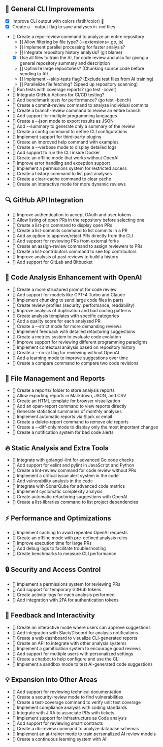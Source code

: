 ## 🔹 General CLI Improvements

* [x] Improve CLI output with colors (fatih/color) 🎨
* [x] Create a --output flag to save analyses in .md files
* [] Create a repo-review command to analyze an entire repository
  * [] Allow filtering by file type? (--extensions=.go,.js)
  * [] Implement parallel processing for faster analysis?
  * [] Integrate repository history analysis? (git blame)
  * [x] Use all files to train the AI, for code review and also for giving a general repository summary and description
  * [] Optimize large repositories? (Chunking source code before sending to AI)
  * [] Implement --skip-tests flag? (Exclude test files from AI training)
  * [] Parallelize file fetching? (Speed up repository scanning)
* [] Run tests with coverage reports? (go test -cover)
* [] Integrate GitHub Actions for CI/CD testing?
* [] Add benchmark tests for performance? (go test -bench)
* [] Create a commit-review command to analyze individual commits
* [] Create a branch-review command to review an entire branch
* [] Add support for multiple programming languages
* [] Create a --json mode to export results as JSON
* [] Add --summary to generate only a summary of the review
* [] Create a config command to define CLI configurations
* [] Implement support for third-party plugins
* [] Create an improved help command with examples
* [] Create a --verbose mode to display detailed logs
* [] Add support to run the CLI inside Docker
* [] Create an offline mode that works without OpenAI
* [] Improve error handling and exception support
* [] Implement a permissions system for restricted access
* [] Create a history command to list past analyses
* [] Create a clear-cache command to clear cache
* [] Create an interactive mode for more dynamic reviews

## 🔍 GitHub API Integration

* [] Improve authentication to accept OAuth and user tokens
* [] Allow listing of open PRs in the repository before selecting one
* [] Create a list-prs command to display open PRs
* [] Create a list-commits command to list commits in a PR
* [] Add an option to approve/reject PRs directly from the CLI
* [] Add support for reviewing PRs from external forks
* [] Create an assign-review command to assign reviewers to PRs
* [] Create a list-contributors command to see top contributors
* [] Improve analysis of past reviews to build a history
* [] Add support for GitLab and Bitbucket

## 🤖 Code Analysis Enhancement with OpenAI

* [] Create a more structured prompt for code review
* [] Add support for models like GPT-4 Turbo and Claude
* [] Implement chunking to send large code files in parts
* [] Create review profiles (security, performance, readability)
* [] Improve analysis of duplication and bad coding patterns
* [] Create analysis templates with specific categories
* [] Add a quality score for each analyzed PR
* [] Create a --strict mode for more demanding reviews
* [] Implement feedback with detailed refactoring suggestions
* [] Create a metrics system to evaluate code evolution
* [] Improve support for reviewing different programming paradigms
* [] Implement contextual analysis based on repository history
* [] Create a --no-ai flag for reviewing without OpenAI
* [] Add a learning mode to improve suggestions over time
* [] Create a compare command to compare two code revisions

## 📂 File Management and Reports

* [] Create a reports/ folder to store analysis reports
* [] Allow exporting reports in Markdown, JSON, and CSV
* [] Create an HTML template for browser visualization
* [] Add an open-report command to view reports directly
* [] Generate statistical summaries of monthly analyses
* [] Implement automatic reports via Slack or email
* [] Create a delete-report command to remove old reports
* [] Create a --diff-only mode to display only the most important changes
* [] Create a notification system for bad code alerts

## 🔥 Static Analysis and Extra Tools

* [] Integrate with golangci-lint for advanced Go code checks
* [] Add support for eslint and pylint in JavaScript and Python
* [] Create a lint-review command for code review without PRs
* [] Implement a critical issue alert system in the code
* [] Add vulnerability analysis in the code
* [] Integrate with SonarQube for advanced code metrics
* [] Implement cyclomatic complexity analysis
* [] Create automatic refactoring suggestions with OpenAI
* [] Create a list-libraries command to list project dependencies

## ⚡ Performance and Optimizations

* [] Implement caching to avoid repeated OpenAI requests
* [] Create an offline mode with pre-defined analysis rules
* [] Improve execution time for large PRs
* [] Add debug logs to facilitate troubleshooting
* [] Create benchmarks to measure CLI performance

## 🔒 Security and Access Control

* [] Implement a permissions system for reviewing PRs
* [] Add support for temporary GitHub tokens
* [] Create activity logs for each analysis performed
* [] Add integration with 2FA for authentication tokens

## 📢 Feedback and Interactivity

* [] Create an interactive mode where users can approve suggestions
* [] Add integration with Slack/Discord for analysis notifications
* [] Create a web dashboard to visualize CLI-generated reports
* [] Create an API to integrate with other analysis systems
* [] Implement a gamification system to encourage good reviews
* [] Add support for multiple users with personalized settings
* [] Create a chatbot to help configure and use the CLI
* [] Implement a sandbox mode to test AI-generated code suggestions

## 💡 Expansion into Other Areas

* [] Add support for reviewing technical documentation
* [] Create a security-review mode to find vulnerabilities
* [] Create a test-coverage command to verify unit test coverage
* [] Implement compliance analysis with coding standards
* [] Integrate with JIRA to associate PRs with tickets
* [] Implement support for Infrastructure as Code analysis
* [] Add support for reviewing smart contracts
* [] Create a db-review command to analyze database schemas
* [] Implement an ai-trainer mode to train personalized AI review models
* [] Create a continuous learning system with AI